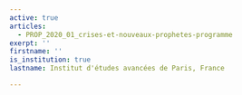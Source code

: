 ```yaml
---
active: true
articles:
  - PROP_2020_01_crises-et-nouveaux-prophetes-programme
exerpt: ''
firstname: ''
is_institution: true
lastname: Institut d'études avancées de Paris, France

---
```

